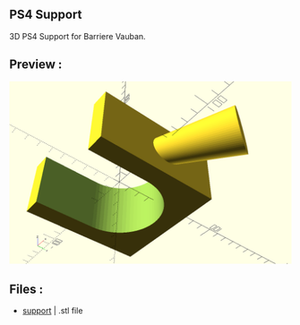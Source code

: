 ## PS4 Support

3D PS4 Support for Barriere Vauban.

## Preview : 

![preview](manette_support_barriere_vauban.png)

## Files :

- [support](manette_support_barriere_vauban.stl) | .stl file


